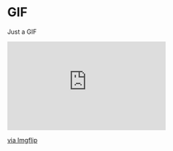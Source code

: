 # GIF
Just a GIF
<div style="width:360px;max-width:100%;"><div style="height:0;padding-bottom:56.11%;position:relative;"><iframe width="360" height="202" style="position:absolute;top:0;left:0;width:100%;height:100%;" frameBorder="0" src="https://imgflip.com/embed/58ra1w"></iframe></div><p><a href="https://imgflip.com/gif/58ra1w">via Imgflip</a></p></div>
